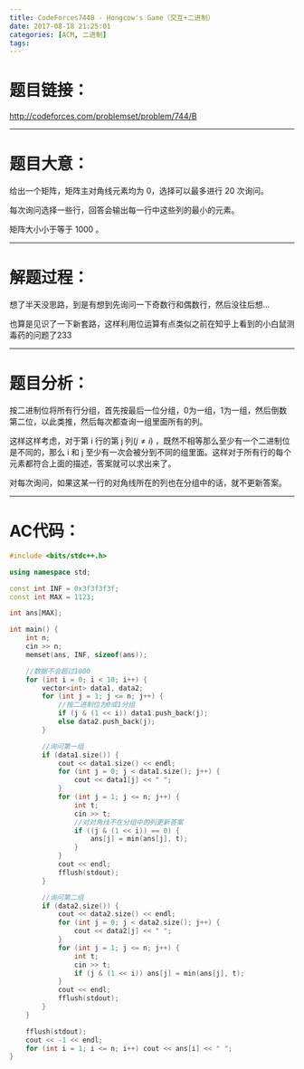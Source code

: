 ```yaml
---
title: CodeForces744B - Hongcow's Game（交互+二进制）
date: 2017-08-18 21:25:01
categories: [ACM, 二进制]
tags:
---
```

# 题目链接：

http://codeforces.com/problemset/problem/744/B



--------------------
# 题目大意：

给出一个矩阵，矩阵主对角线元素均为 0，选择可以最多进行 20 次询问。

每次询问选择一些行，回答会输出每一行中这些列的最小的元素。

矩阵大小小于等于 1000 。



-------------------
# 解题过程：

想了半天没思路，到是有想到先询问一下奇数行和偶数行，然后没往后想...

也算是见识了一下新套路，这样利用位运算有点类似之前在知乎上看到的小白鼠测毒药的问题了233



--------------------
# 题目分析：

按二进制位将所有行分组，首先按最后一位分组，0为一组，1为一组，然后倒数第二位，以此类推，然后每次都查询一组里面所有的列。

这样这样考虑，对于第 i 行的第 j 列($j \ne i$)  ，既然不相等那么至少有一个二进制位是不同的，那么 i 和 j 至少有一次会被分到不同的组里面。这样对于所有行的每个元素都符合上面的描述，答案就可以求出来了。

对每次询问，如果这某一行的对角线所在的列也在分组中的话，就不更新答案。



----------------------
# AC代码：
```cpp
#include <bits/stdc++.h>

using namespace std;

const int INF = 0x3f3f3f3f;
const int MAX = 1123;

int ans[MAX];

int main() {
    int n;
    cin >> n;
    memset(ans, INF, sizeof(ans));

    //数据不会超过1000
    for (int i = 0; i < 10; i++) {
        vector<int> data1, data2;
        for (int j = 1; j <= n; j++) {
            //按二进制位为0或1分组
            if (j & (1 << i)) data1.push_back(j);
            else data2.push_back(j);
        }

        //询问第一组
        if (data1.size()) {
            cout << data1.size() << endl;
            for (int j = 0; j < data1.size(); j++) {
                cout << data1[j] << " ";
            }
            for (int j = 1; j <= n; j++) {
                int t;
                cin >> t;
                //对对角线不在分组中的列更新答案
                if ((j & (1 << i)) == 0) {
                    ans[j] = min(ans[j], t);
                }
            }
            cout << endl;
            fflush(stdout);
        }

        //询问第二组
        if (data2.size()) {
            cout << data2.size() << endl;
            for (int j = 0; j < data2.size(); j++) {
                cout << data2[j] << " ";
            }
            for (int j = 1; j <= n; j++) {
                int t;
                cin >> t;
                if (j & (1 << i)) ans[j] = min(ans[j], t);
            }
            cout << endl;
            fflush(stdout);
        }
    }

    fflush(stdout);
    cout << -1 << endl;
    for (int i = 1; i <= n; i++) cout << ans[i] << " ";
}
```